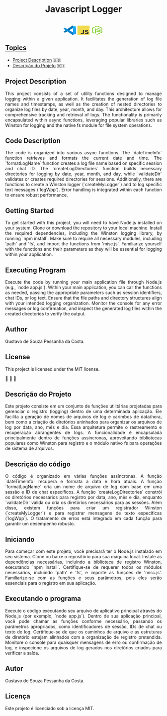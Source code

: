 <h1 align="center"> Javascript Logger </h1>
<div dir="auto" align="center">
  <br>
  <a target="_blank" rel="noopener noreferrer nofollow" href="https://raw.githubusercontent.com/devicons/devicon/master/icons/vscode/vscode-original.svg"><img align="center" alt="Gustavo-VSCode" height="30" width="40" src="https://raw.githubusercontent.com/devicons/devicon/master/icons/vscode/vscode-original.svg" style="max-width: 100%;"></a>
   <a target="_blank" rel="noopener noreferrer nofollow" href="https://raw.githubusercontent.com/devicons/devicon/master/icons/javascript/javascript-original.svg"><img align="center" alt="Gustavo-Javascript" height="30" width="40" src="https://raw.githubusercontent.com/devicons/devicon/master/icons/javascript/javascript-original.svg" style="max-width: 100%;"></a>
  <a target="_blank" rel="noopener noreferrer nofollow" href="https://raw.githubusercontent.com/devicons/devicon/master/icons/nodejs/nodejs-original.svg"><img align="center" alt="Gustavo-Nodejs" height="30" width="40" src="https://raw.githubusercontent.com/devicons/devicon/master/icons/nodejs/nodejs-original.svg"
</br>
</div>

## Topics
* [Project Description](#project-description) :us:
* [Descrição do Projeto](#descrição-do-projeto) :brazil:

## Project Description
<p align="justify">
This project consists of a set of utility functions designed to manage logging within a given application. It facilitates the generation of log file names and timestamps, as well as the creation of nested directories to organize log files by date, year, month, and day. This architecture allows for comprehensive tracking and retrieval of logs. The functionality is primarily encapsulated within async functions, leveraging popular libraries such as Winston for logging and the native fs module for file system operations.
</p>

## Code Description
<p align="justify">
The code is organized into various async functions. The `dateTimeInfo` function retrieves and formats the current date and time. The `formatLogName` function creates a log file name based on specific session and chat ID. The `createLogDirectories` function builds necessary directories for logging by date, year, month, and day, while `validateDir` validates or creates required directories for sessions. Additionally, there are functions to create a Winston logger (`createMyLogger`) and to log specific text messages (`logWpp`). Error handling is integrated within each function to ensure robust performance.
</p>

## Getting Started
<p align="justify">
To get started with this project, you will need to have Node.js installed on your system. Clone or download the repository to your local machine. Install the required dependencies, including the Winston logging library, by running `npm install`. Make sure to require all necessary modules, including 'path' and 'fs', and import the functions from 'misc.js'. Familiarize yourself with the functions and their parameters as they will be essential for logging within your application.
</p>

## Executing Program
<p align="justify">
Execute the code by running your main application file through Node.js (e.g., `node app.js`). Within your main application, you can call the functions as needed, passing the appropriate parameters such as session identifiers, chat IDs, or log text. Ensure that the file paths and directory structures align with your intended logging organization. Monitor the console for any error messages or log confirmation, and inspect the generated log files within the created directories to verify the output.
</p>

## Author
<p align="justify"> Gustavo de Souza Pessanha da Costa. 
</p>

## License
<p align="justify"> This project is licensed under the MIT license. 
</p>

:small_orange_diamond: :small_orange_diamond: :small_orange_diamond:

## Descrição do Projeto
<p align="justify">
Este projeto consiste em um conjunto de funções utilitárias projetadas para gerenciar o registro (logging) dentro de uma determinada aplicação. Ele facilita a geração de nomes de arquivos de log e carimbos de data/hora, bem como a criação de diretórios aninhados para organizar os arquivos de log por data, ano, mês e dia. Essa arquitetura permite o rastreamento e recuperação abrangentes de logs. A funcionalidade é encapsulada principalmente dentro de funções assíncronas, aproveitando bibliotecas populares como Winston para registro e o módulo nativo fs para operações de sistema de arquivos.
</p>

## Descrição do código
<p align="justify">
O código é organizado em várias funções assíncronas. A função `dateTimeInfo` recupera e formata a data e hora atuais. A função `formatLogName` cria um nome de arquivo de log com base em uma sessão e ID de chat específicos. A função `createLogDirectories` constrói os diretórios necessários para registro por data, ano, mês e dia, enquanto `validateDir` valida ou cria os diretórios necessários para as sessões. Além disso, existem funções para criar um registrador Winston (`createMyLogger`) e para registrar mensagens de texto específicas (`logWpp`). O tratamento de erros está integrado em cada função para garantir um desempenho robusto.
</p>

## Iniciando
<p align="justify">
Para começar com este projeto, você precisará ter o Node.js instalado em seu sistema. Clone ou baixe o repositório para sua máquina local. Instale as dependências necessárias, incluindo a biblioteca de registro Winston, executando `npm install`. Certifique-se de requerer todos os módulos necessários, incluindo 'path' e 'fs', e importe as funções de 'misc.js'. Familiarize-se com as funções e seus parâmetros, pois eles serão essenciais para o registro em sua aplicação.
</p>

## Executando o programa
<p align="justify">
Execute o código executando seu arquivo de aplicativo principal através do Node.js (por exemplo, `node app.js`). Dentro de sua aplicação principal, você pode chamar as funções conforme necessário, passando os parâmetros apropriados, como identificadores de sessão, IDs de chat ou texto de log. Certifique-se de que os caminhos de arquivo e as estruturas de diretório estejam alinhados com a organização de registro pretendida. Monitore o console para quaisquer mensagens de erro ou confirmação de log, e inspecione os arquivos de log gerados nos diretórios criados para verificar a saída.
</p>

## Autor
<p align="justify"> Gustavo de Souza Pessanha da Costa.
</p>

## Licença
<p align="justify"> Este projeto é licenciado sob a licença MIT.
</p>
